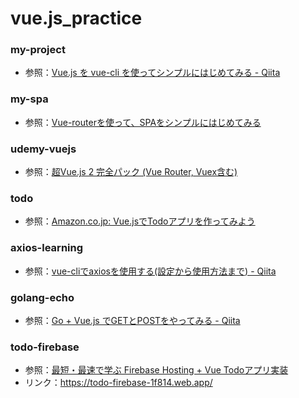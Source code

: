# vue.js_practice

### my-project

- 参照：[Vue.js を vue-cli を使ってシンプルにはじめてみる - Qiita](https://qiita.com/567000/items/dde495d6a8ad1c25fa43)

### my-spa

- 参照：[Vue-routerを使って、SPAをシンプルにはじめてみる](https://qiita.com/567000/items/d6a7c694a370dc92e774)

### udemy-vuejs

- 参照：[超Vue.js 2 完全パック (Vue Router, Vuex含む)](https://www.udemy.com/course/vue-js-complete-guide/)

### todo

- 参照：[Amazon.co.jp: Vue.jsでTodoアプリを作ってみよう](https://www.amazon.co.jp/Vue-js%E3%81%A7Todo%E3%82%A2%E3%83%97%E3%83%AA%E3%82%92%E4%BD%9C%E3%81%A3%E3%81%A6%E3%81%BF%E3%82%88%E3%81%86-kenpapa-ebook/dp/B07JLBB1V9/ref=sr_1_7?__mk_ja_JP=%E3%82%AB%E3%82%BF%E3%82%AB%E3%83%8A&dchild=1&keywords=vue&qid=1628650408&refinements=p_n_feature_nineteen_browse-bin%3A3169286051&rnid=3169285051&s=digital-text&sr=1-7)

### axios-learning

- 参照：[vue-cliでaxiosを使用する(設定から使用方法まで) - Qiita](https://qiita.com/right1121/items/092ac7ff747e1c47b2b1)

### golang-echo

- 参照：[Go + Vue.js でGETとPOSTをやってみる - Qiita](https://qiita.com/SY-BETA/items/e57446ffa4269376e699)

### todo-firebase

- 参照：[最短・最速で学ぶ Firebase Hosting + Vue Todoアプリ実装](https://www.udemy.com/course/firebase-hosting-vue-todo/)
- リンク：<https://todo-firebase-1f814.web.app/>

